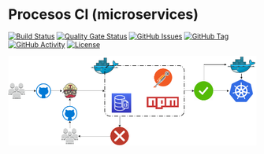 # Procesos CI (microservices)

[![Build Status](https://travis-ci.org/punkerside/microservice.svg?branch=master)](https://travis-ci.org/punkerside/microservice)
[![Quality Gate Status](https://sonarcloud.io/api/project_badges/measure?project=punkerside_microservice&metric=alert_status)](https://sonarcloud.io/dashboard?id=punkerside_microservice)
[![GitHub Issues](https://img.shields.io/github/issues/punkerside/microservice.svg)](https://github.com/punkerside/microservice/issues)
[![GitHub Tag](https://img.shields.io/github/tag-date/punkerside/microservice.svg?style=plastic)](https://github.com/punkerside/microservice/tags/)
[![GitHub Activity](https://img.shields.io/github/last-commit/punkerside/microservice.svg)](https://github.com/punkerside/microservice/graphs/commit-activity)
[![License](https://img.shields.io/badge/License-Apache%202.0-blue.svg)](https://opensource.org/licenses/Apache-2.0)

![IMAGE](docs/img/ci_ms.png)